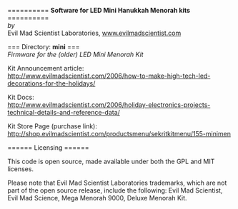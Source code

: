 ========== <b>Software for LED Mini Hanukkah Menorah kits</b> ==========  
<i>by</i>  
Evil Mad Scientist Laboratories, www.evilmadscientist.com


=== Directory: <b>mini</b> ===  
<i>Firmware for the (older) LED Mini Menorah Kit</i>

Kit Announcement article:  
http://www.evilmadscientist.com/2006/how-to-make-high-tech-led-decorations-for-the-holidays/

Kit Docs:  
http://www.evilmadscientist.com/2006/holiday-electronics-projects-technical-details-and-reference-data/

Kit Store Page (purchase link):  
http://shop.evilmadscientist.com/productsmenu/sekritkitmenu/155-minimen

====== Licensing ======

This code is open source, made available under both the GPL and MIT licenses. 

Please note that Evil Mad Scientist Laboratories trademarks, which are not part of the open source release, include the following:
Evil Mad Scientist, Evil Mad Science, Mega Menorah 9000, Deluxe Menorah Kit.  

